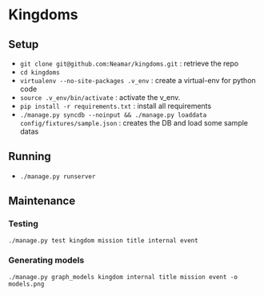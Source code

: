 Kingdoms
========

Setup
-----
* `git clone git@github.com:Neamar/kingdoms.git` : retrieve the repo
* `cd kingdoms`
* `virtualenv --no-site-packages .v_env` : create a virtual-env for python code
* `source .v_env/bin/activate` : activate the v_env.
* `pip install -r requirements.txt` : install all requirements
* `./manage.py syncdb --noinput && ./manage.py loaddata config/fixtures/sample.json` : creates the DB and load some sample datas

Running
-------
* `./manage.py runserver`

Maintenance
-----------
### Testing
`./manage.py test kingdom mission title internal event`

### Generating models
`./manage.py graph_models kingdom internal title mission event -o models.png`
